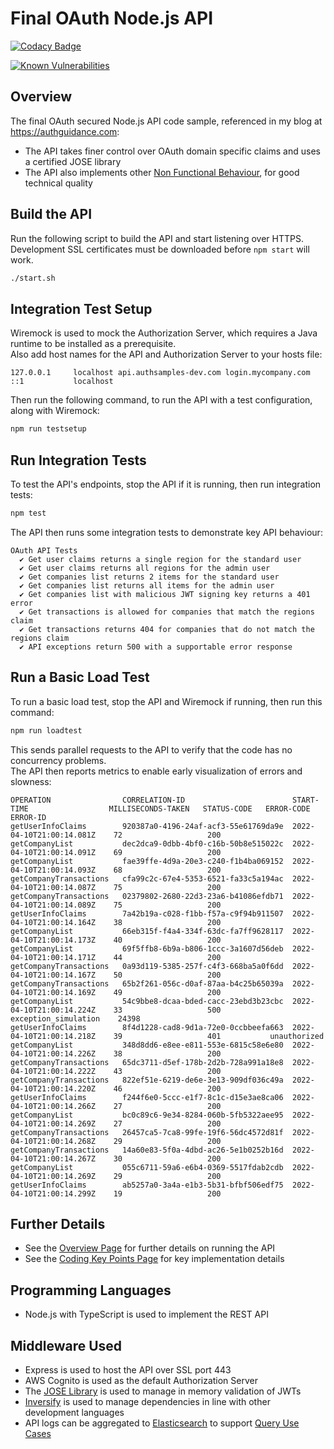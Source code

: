 # Final OAuth Node.js API

[![Codacy Badge](https://app.codacy.com/project/badge/Grade/4e685ae1d0ae4d3091e0dccd5b3cd011)](https://www.codacy.com/gh/gary-archer/oauth.apisample.nodejs/dashboard?utm_source=github.com&amp;utm_medium=referral&amp;utm_content=gary-archer/oauth.apisample.nodejs&amp;utm_campaign=Badge_Grade) 

[![Known Vulnerabilities](https://snyk.io/test/github/gary-archer/oauth.apisample.nodejs/badge.svg?targetFile=package.json)](https://snyk.io/test/github/gary-archer/oauth.apisample.nodejs?targetFile=package.json)

## Overview

The final OAuth secured Node.js API code sample, referenced in my blog at https://authguidance.com:

- The API takes finer control over OAuth domain specific claims and uses a certified JOSE library
- The API also implements other [Non Functional Behaviour](https://authguidance.com/2017/10/08/corporate-code-sample-core-behavior/), for good technical quality

## Build the API

Run the following script to build the API and start listening over HTTPS.\
Development SSL certificates must be downloaded before `npm start` will work.

```bash
./start.sh
```

## Integration Test Setup

Wiremock is used to mock the Authorization Server, which requires a Java runtime to be installed as a prerequisite.\
Also add host names for the API and Authorization Server to your hosts file:

```text
127.0.0.1     localhost api.authsamples-dev.com login.mycompany.com
::1           localhost
```

Then run the following command, to run the API with a test configuration, along with Wiremock:

```bash
npm run testsetup
```

## Run Integration Tests

To test the API's endpoints, stop the API if it is running, then run integration tests:

```bash
npm test
```

The API then runs some integration tests to demonstrate key API behaviour:

```text
OAuth API Tests
  ✔ Get user claims returns a single region for the standard user
  ✔ Get user claims returns all regions for the admin user
  ✔ Get companies list returns 2 items for the standard user
  ✔ Get companies list returns all items for the admin user
  ✔ Get companies list with malicious JWT signing key returns a 401 error
  ✔ Get transactions is allowed for companies that match the regions claim
  ✔ Get transactions returns 404 for companies that do not match the regions claim
  ✔ API exceptions return 500 with a supportable error response
```

## Run a Basic Load Test

To run a basic load test, stop the API and Wiremock if running, then run this command:

```bash
npm run loadtest
```

This sends parallel requests to the API to verify that the code has no concurrency problems.\
The API then reports metrics to enable early visualization of errors and slowness:

```text
OPERATION                CORRELATION-ID                        START-TIME                  MILLISECONDS-TAKEN   STATUS-CODE   ERROR-CODE              ERROR-ID    
getUserInfoClaims        920387a0-4196-24af-acf3-55e61769da9e  2022-04-10T21:00:14.081Z    72                   200
getCompanyList           dec2dca9-0dbb-4bf0-c16b-50b8e515022c  2022-04-10T21:00:14.091Z    69                   200
getCompanyList           fae39ffe-4d9a-20e3-c240-f1b4ba069152  2022-04-10T21:00:14.093Z    68                   200
getCompanyTransactions   cfa99c2c-67e4-5353-6521-fa33c5a194ac  2022-04-10T21:00:14.087Z    75                   200
getCompanyTransactions   02379802-2680-22d3-23a6-b41086efdb71  2022-04-10T21:00:14.089Z    75                   200
getUserInfoClaims        7a42b19a-c028-f1bb-f57a-c9f94b911507  2022-04-10T21:00:14.164Z    38                   200
getCompanyList           66eb315f-f4a4-334f-63dc-fa7ff9628117  2022-04-10T21:00:14.173Z    40                   200
getCompanyList           69f5ffb8-6b9a-b806-1ccc-3a1607d56deb  2022-04-10T21:00:14.171Z    44                   200
getCompanyTransactions   0a93d119-5385-257f-c4f3-668ba5a0f6dd  2022-04-10T21:00:14.167Z    50                   200
getCompanyTransactions   65b2f261-056c-d0af-87aa-b4c25b65039a  2022-04-10T21:00:14.169Z    49                   200
getCompanyList           54c9bbe8-dcaa-bded-cacc-23ebd3b23cbc  2022-04-10T21:00:14.224Z    33                   500           exception_simulation    24398
getUserInfoClaims        8f4d1228-cad8-9d1a-72e0-0ccbbeefa663  2022-04-10T21:00:14.218Z    39                   401           unauthorized
getCompanyList           348d8dd6-e8ee-e811-553e-6815c58e6e80  2022-04-10T21:00:14.226Z    38                   200
getCompanyTransactions   65dc3711-d5ef-178b-2d2b-728a991a18e8  2022-04-10T21:00:14.222Z    43                   200
getCompanyTransactions   822ef51e-6219-de6e-3e13-909df036c49a  2022-04-10T21:00:14.220Z    46                   200
getUserInfoClaims        f244f6e0-5ccc-e1f7-8c1c-d15e3ae8ca06  2022-04-10T21:00:14.266Z    27                   200
getCompanyList           bc0c89c6-9e34-8284-060b-5fb5322aee95  2022-04-10T21:00:14.269Z    27                   200
getCompanyTransactions   26457ca5-7ca8-99fe-19f6-56dc4572d81f  2022-04-10T21:00:14.268Z    29                   200
getCompanyTransactions   14a60e83-5f0a-4dbd-ac26-5e1b0252b16d  2022-04-10T21:00:14.267Z    30                   200
getCompanyList           055c6711-59a6-e6b4-0369-5517fdab2cdb  2022-04-10T21:00:14.269Z    29                   200
getUserInfoClaims        ab5257a0-3a4a-e1b3-5b31-bfbf506edf75  2022-04-10T21:00:14.299Z    19                   200
```

## Further Details

* See the [Overview Page](https://authguidance.com/2017/10/27/api-architecture-node) for further details on running the API
* See the [Coding Key Points Page](https://authguidance.com/2017/10/27/final-nodeapi-coding-key-points/) for key implementation details

## Programming Languages

* Node.js with TypeScript is used to implement the REST API

## Middleware Used

* Express is used to host the API over SSL port 443
* AWS Cognito is used as the default Authorization Server
* The [JOSE Library](https://github.com/panva/jose) is used to manage in memory validation of JWTs
* [Inversify](http://inversify.io) is used to manage dependencies in line with other development languages
* API logs can be aggregated to [Elasticsearch](https://authguidance.com/2019/07/19/log-aggregation-setup/) to support [Query Use Cases](https://authguidance.com/2019/08/02/intelligent-api-platform-analysis/)
